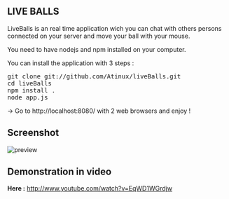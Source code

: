 <h2>LIVE BALLS</h2>

LiveBalls is an real time application wich you can chat with others persons connected on your server and move your ball with your mouse.

You need to have nodejs and npm installed on your computer.

You can install the application with 3 steps :

<pre>
git clone git://github.com/Atinux/liveBalls.git
cd liveBalls
npm install .
node app.js
</pre>

-> Go to http://localhost:8080/ with 2 web browsers and enjoy !

<h2>Screenshot</h2>

<img src="http://i1096.photobucket.com/albums/g325/Atinux/Capture-Ballsinrealtime-Chromium.png?t=1313853564" alt="preview" />

<h2>Demonstration in video</h2>

<b>Here :</b> http://www.youtube.com/watch?v=EqWD1WGrdjw